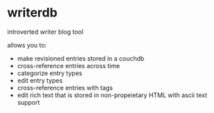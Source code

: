 writerdb
========

introverted writer blog tool


allows you to:
* make revisioned entries stored in a couchdb
* cross-reference entries across time
* categorize entry types
* edit entry types
* cross-reference entries with tags
* edit rich text that is stored in non-propeietary HTML with ascii text support
